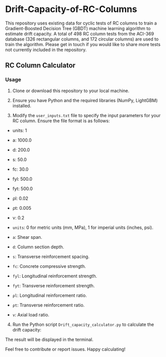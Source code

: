 # Drift-Capacity-of-RC-Columns
This repository uses existing data for cyclic tests of RC columns to train a Gradient-Boosted Decision Tree (GBDT) machine learning algorithm to estimate drift capacity. 
A total of 498 RC column tests  from the ACI-369 database (326 rectangular columns, and 172 circular columns) are used to train the algorithm.
Please get in touch if you would like to share more tests not currently included in the repository.

## RC Column Calculator
### Usage

1. Clone or download this repository to your local machine.

2. Ensure you have Python and the required libraries (NumPy, LightGBM) installed.

3. Modify the `user_inputs.txt` file to specify the input parameters for your RC column. Ensure the file format is as follows:

 - units: 1
 - a: 1000.0
 - d: 200.0
 - s: 50.0
 - fc: 30.0
 - fyl: 500.0
 - fyt: 500.0
 - ρl: 0.02
 - ρt: 0.005
 - v: 0.2

- `units`: 0 for metric units (mm, MPa), 1 for imperial units (inches, psi).
- `a`: Shear span.
- `d`: Column section depth.
- `s`: Transverse reinforcement spacing.
- `fc`: Concrete compressive strength.
- `fyl`: Longitudinal reinforcement strength.
- `fyt`: Transverse reinforcement strength.
- `ρl`: Longitudinal reinforcement ratio.
- `ρt`: Transverse reinforcement ratio.
- `v`: Axial load ratio.

4. Run the Python script `Drift_capacity_calculator.py` to calculate the drift capacity:

The result will be displayed in the terminal.

Feel free to contribute or report issues.
Happy calculating!
